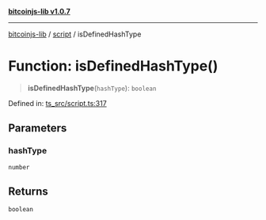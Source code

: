 [**bitcoinjs-lib v1.0.7**](../../../README.md)

***

[bitcoinjs-lib](../../../README.md) / [script](../README.md) / isDefinedHashType

# Function: isDefinedHashType()

> **isDefinedHashType**(`hashType`): `boolean`

Defined in: [ts\_src/script.ts:317](https://github.com/sCrypt-Inc/bitcoinjs-lib/blob/e3b2d1c4c35cd925f8b17063dc9eb0300cab46a2/ts_src/script.ts#L317)

## Parameters

### hashType

`number`

## Returns

`boolean`
